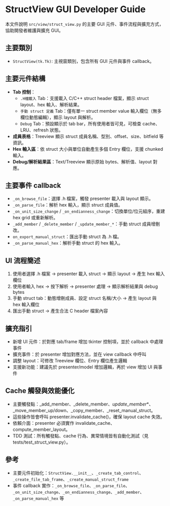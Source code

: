 # StructView GUI Developer Guide

本文件說明 `src/view/struct_view.py` 的主要 GUI 元件、事件流程與擴充方式，協助開發者維護與擴充 GUI。

## 主要類別
- `StructView(tk.Tk)`: 主視窗類別，包含所有 GUI 元件與事件 callback。

## 主要元件結構
- **Tab 控制**：
  - `.H檔載入` Tab：支援載入 C/C++ struct header 檔案，顯示 struct layout、hex 輸入、解析結果。
  - `手動 struct 定義` Tab：僅有單一 struct member value 輸入欄位（無多欄位動態編輯），顯示 layout 與解析。
  - `Debug` Tab：預設顯示於 tab bar，所有使用者皆可見，可檢查 cache、LRU、refresh 狀態。
- **成員表格**：Treeview 顯示 struct 成員名稱、型別、offset、size、bitfield 等資訊。
- **Hex 輸入區**：依 struct 大小與單位自動產生多個 Entry 欄位，支援 chunked 輸入。
- **Debug/解析結果區**：Text/Treeview 顯示原始 bytes、解析值、layout 對應。

## 主要事件 callback
- `_on_browse_file`：選擇 .h 檔案，觸發 presenter 載入與 layout 顯示。
- `_on_parse_file`：解析 hex 輸入，顯示 struct 成員值。
- `_on_unit_size_change` / `_on_endianness_change`：切換單位/位元組序，重建 hex grid 或重新解析。
- `_add_member` / `_delete_member` / `_update_member_*`：手動 struct 成員增刪改。
- `on_export_manual_struct`：匯出手動 struct 為 .h 檔。
- `_on_parse_manual_hex`：解析手動 struct 的 hex 輸入。

## UI 流程簡述
1. 使用者選擇 .h 檔案 → presenter 載入 struct → 顯示 layout → 產生 hex 輸入欄位
2. 使用者輸入 hex → 按下解析 → presenter 處理 → 顯示解析結果與 debug bytes
3. 手動 struct tab：動態增刪成員、設定 struct 名稱/大小 → 產生 layout 與 hex 輸入欄位
4. 匯出手動 struct → 產生合法 C header 檔案內容

## 擴充指引
- 新增 UI 元件：於對應 tab/frame 增加 tkinter 控制項，並於 callback 中處理事件
- 擴充事件：於 presenter 增加對應方法，並在 view callback 中呼叫
- 調整 layout：可修改 Treeview 欄位、Entry 欄位產生邏輯
- 支援新功能：建議先於 presenter/model 增加邏輯，再於 view 增加 UI 與事件

## Cache 觸發與效能優化
- 主要觸發點：_add_member、_delete_member、_update_member_*、_move_member_up/down、_copy_member、_reset_manual_struct。
- 這些操作皆會呼叫 presenter.invalidate_cache()，確保 layout cache 失效。
- 依賴介面：presenter 必須實作 invalidate_cache、compute_member_layout。
- TDD 測試：所有觸發點、cache 行為、異常情境皆有自動化測試（見 tests/test_struct_view.py）。

## 參考
- 主要元件初始化：`StructView.__init__`、`_create_tab_control`、`_create_file_tab_frame`、`_create_manual_struct_frame`
- 事件 callback 實作：`_on_browse_file`、`_on_parse_file`、`_on_unit_size_change`、`_on_endianness_change`、`_add_member`、`_on_parse_manual_hex` 等 